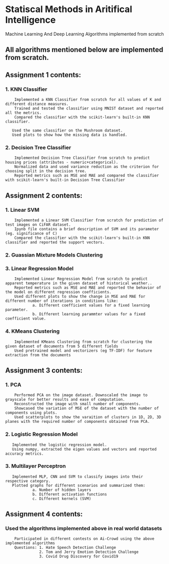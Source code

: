 # Statiscal Methods in Aritifical Intelligence
Machine Learning And Deep Learning Algorithms implemented from scratch
## All algorithms mentioned below are implemented from scratch.

## Assignment 1 contents:

### 1.  KNN Classifier
        Implemented a KNN Classifier from scratch for all values of K and different distance measures.
        Trained and tested the classifier using MNIST dataset and reported all the metrics.
        Compared the classifier with the scikit-learn's built-in KNN classifier.
        
       Used the same classifier on the Mushroom dataset.
       Used plots to show how the missing data is handled.
       
### 2. Decision Tree Classifier
        Implemented Decision Tree Classifier from scratch to predict housing prices (attributes - numeric+categorical).
        Normalized data and used variance reduction as the criterion for choosing split in the decision tree.
        Reported metrics such as MSE and MAE and compared the classifier with scikit-learn's built-in Decision Tree Classifier
        
        

## Assignment 2  contents:

### 1.  Linear SVM
        Implemented a Linear SVM Classifier from scratch for prediction of test images on CiFAR dataset.
        Ipynb file contains a brief description of SVM and its parameter (eg. significance of C)
        Compared the classifier with the scikit-learn's built-in KNN classifier and reported the support vectors.
        
### 2. Guassian Mixture Models Clustering
       
### 3. Linear Regression Model
        Implemented Linear Regression Model from scratch to predict apparent temperature in the given dataset of historical weather..
        Reported metrics such as MSE and MAE and reported the behavior of the model on different regression coefficients. 
        Used different plots to show the change in MSE and MAE for different number of iterations in conditions like:
                a. Different coefficient values for a fixed learning parameter.
                b. Different learning parammter values for a fixed coefficient value.
      
 
### 4. KMeans Clustering
        Implemented KMeans Clustering from scratch for clustering the given dataset of documents from 5 different fields
        Used pretrained model and vectorizers (eg TF-IDF) for feature extraction from the documents
        
        
## Assignment 3  contents:

### 1.  PCA
        Performed PCA on the image dataset. Downscaled the image to grayscale for better results and ease of computation.
        Reconstructed the image with small number of components.
        Showcased the variation of MSE of the dataset with the number of components using plots.
        Used scatterplots to show the varaition of clusters in 1D, 2D, 3D planes with the required number of components obtained from PCA.
        
### 2. Logistic Regression Model
       Implemented the logistic regression model.
       Using numpy, extracted the eigen values and vectors and reported accuracy metrics.
       
### 3. Multilayer Perceptron
       Implemented MLP, CNN and SVM to classify images into their respective category.
       Plotted graphs for different scenarios and summarized them:
                a. Number of hidden layers
                b. Different activation functions
                c. Different kernels (SVM) 

## Assignment 4  contents:

### Used the algorithms implemented above in real world datasets
        Participated in different contests on Ai-Crowd using the above implemented algorithms
        Questions: 1. Hate Speech Detection Challenge
                   2. Tom and Jerry Emotion Detection Challenge
                   3. Covid Drug Discovery for Covid19
        
